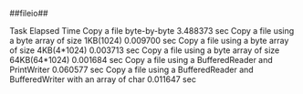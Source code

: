 ##fileio##
<TR>
<TH>Task</TH>
<TH>Elapsed Time</TH>
</TR>
<TR>
<TD>Copy a file byte-by-byte</TD>
<TD>3.488373 sec</TD>
</TR>
<TR>
<TD>Copy a file using a byte array of size 1KB(1024)</TD>
<TD>0.009700 sec</TD>
</TR>
<TR>
<TD>Copy a file using a byte array of size 4KB(4*1024)</TD>
<TD>0.003713 sec</TD>
</TR>
<TR>
<TD>Copy a file using a byte array of size 64KB(64*1024)</TD>
<TD>0.001684 sec</TD>
</TR>
<TR>
<TD>Copy a file using a BufferedReader and PrintWriter</TD>
<TD>0.060577 sec</TD>
</TR>
<TR>
<TD>Copy a file using a BufferedReader and BufferedWriter with an array of char</TD>
<TD>0.011647 sec</TD>
</TR>

